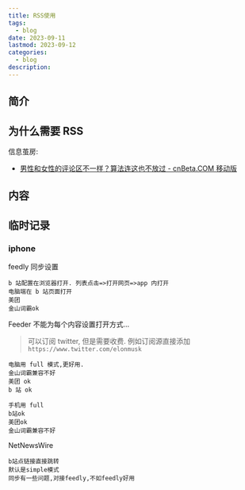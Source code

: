 ```yaml
---
title: RSS使用
tags:
  - blog
date: 2023-09-11
lastmod: 2023-09-12
categories:
  - blog
description: 
---
```


## 简介

## 为什么需要 RSS

信息茧房:

- [男性和女性的评论区不一样？算法连这也不放过 - cnBeta.COM 移动版](https://m.cnbeta.com.tw/view/1382883.htm)

## 内容

## 临时记录

### iphone

feedly 同步设置

```
b 站配置在浏览器打开. 列表点击=>打开网页=>app 内打开
电脑端在 b 站页面打开
美团
金山词霸ok
```

Feeder 不能为每个内容设置打开方式...

> 可以订阅 twitter, 但是需要收费. 例如订阅源直接添加 `https://www.twitter.com/elonmusk`

```
电脑用 full 模式,更好用.
金山词霸兼容不好
美团 ok
b 站 ok

手机用 full
b站ok
美团ok
金山词霸兼容不好
```

NetNewsWire

```shell
b站点链接直接跳转
默认是simple模式
同步有一些问题,对接feedly,不如feedly好用
```
